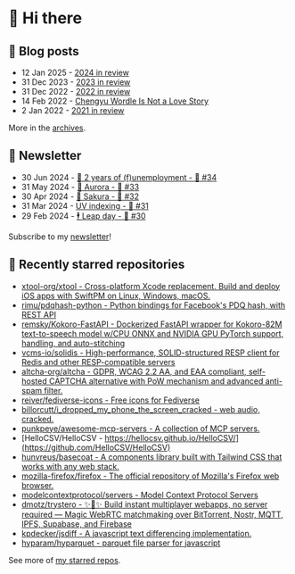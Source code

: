 # 👋 Hi there

## 📝 Blog posts

<!-- feed start -->
- 12 Jan 2025 - [2024 in review](https://cheeaun.com/blog/2025/01/2024-in-review/)
- 31 Dec 2023 - [2023 in review](https://cheeaun.com/blog/2023/12/2023-in-review/)
- 31 Dec 2022 - [2022 in review](https://cheeaun.com/blog/2022/12/2022-in-review/)
- 14 Feb 2022 - [Chengyu Wordle Is Not a Love Story](https://cheeaun.com/blog/2022/02/chengyu-wordle-is-not-a-love-story/)
- 2 Jan 2022 - [2021 in review](https://cheeaun.com/blog/2022/01/2021-in-review/)
<!-- feed end -->

More in the [archives](https://cheeaun.com/blog/archives/).

## 📰 Newsletter

<!-- newsletter start -->
- 30 Jun 2024 - [🎂 2 years of (f)unemployment - 🥫 #34](https://cheeaun.substack.com/p/2-years-of-funemployment-34)
- 31 May 2024 - [🌌 Aurora - 🥫 #33](https://cheeaun.substack.com/p/aurora-33)
- 30 Apr 2024 - [🌸 Sakura - 🥫 #32](https://cheeaun.substack.com/p/sakura-32)
- 31 Mar 2024 - [UV indexing - 🥫 #31](https://cheeaun.substack.com/p/uv-indexing-31)
- 29 Feb 2024 - [🕴️ Leap day - 🥫 #30](https://cheeaun.substack.com/p/leap-day-30)
<!-- newsletter end -->

Subscribe to my [newsletter](https://cheeaun.substack.com/)!

## 🌟 Recently starred repositories

<!-- starred repos start -->
- [xtool-org/xtool - Cross-platform Xcode replacement. Build and deploy iOS apps with SwiftPM on Linux, Windows, macOS.](https://github.com/xtool-org/xtool)
- [rimu/pdqhash-python - Python bindings for Facebook's PDQ hash, with REST API](https://github.com/rimu/pdqhash-python)
- [remsky/Kokoro-FastAPI - Dockerized FastAPI wrapper for Kokoro-82M text-to-speech model w/CPU ONNX and NVIDIA GPU PyTorch support, handling, and auto-stitching](https://github.com/remsky/Kokoro-FastAPI)
- [vcms-io/solidis - High-performance, SOLID-structured RESP client for Redis and other RESP-compatible servers](https://github.com/vcms-io/solidis)
- [altcha-org/altcha - GDPR, WCAG 2.2 AA, and EAA compliant, self-hosted CAPTCHA alternative with PoW mechanism and advanced anti-spam filter.](https://github.com/altcha-org/altcha)
- [reiver/fediverse-icons - Free icons for Fediverse](https://github.com/reiver/fediverse-icons)
- [billorcutt/i_dropped_my_phone_the_screen_cracked - web audio, cracked.](https://github.com/billorcutt/i_dropped_my_phone_the_screen_cracked)
- [punkpeye/awesome-mcp-servers - A collection of MCP servers.](https://github.com/punkpeye/awesome-mcp-servers)
- [HelloCSV/HelloCSV - https://hellocsv.github.io/HelloCSV/](https://github.com/HelloCSV/HelloCSV)
- [hunvreus/basecoat - A components library built with Tailwind CSS that works with any web stack.](https://github.com/hunvreus/basecoat)
- [mozilla-firefox/firefox - The official repository of Mozilla's Firefox web browser.](https://github.com/mozilla-firefox/firefox)
- [modelcontextprotocol/servers - Model Context Protocol Servers](https://github.com/modelcontextprotocol/servers)
- [dmotz/trystero - ✨🤝✨ Build instant multiplayer webapps, no server required — Magic WebRTC matchmaking over BitTorrent, Nostr, MQTT, IPFS, Supabase, and Firebase](https://github.com/dmotz/trystero)
- [kpdecker/jsdiff - A javascript text differencing implementation.](https://github.com/kpdecker/jsdiff)
- [hyparam/hyparquet - parquet file parser for javascript](https://github.com/hyparam/hyparquet)
<!-- starred repos end -->

See more of [my starred repos](https://github.com/stars/cheeaun/).
